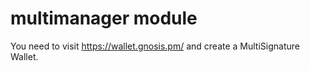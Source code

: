 # multimanager module

You need to visit https://wallet.gnosis.pm/ and create a MultiSignature Wallet. 

